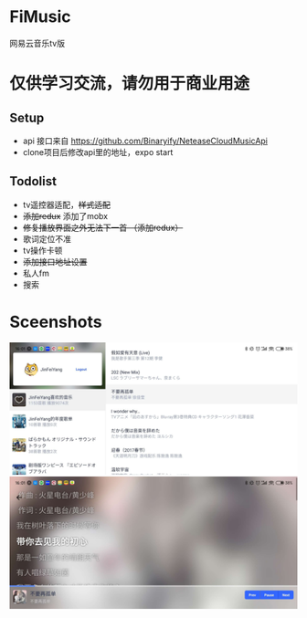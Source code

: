 # FiMusic
网易云音乐tv版

# 仅供学习交流，请勿用于商业用途

## Setup
* api 接口来自 https://github.com/Binaryify/NeteaseCloudMusicApi
* clone项目后修改api里的地址，expo start

## Todolist
* tv遥控器适配，~~样式适配~~
* ~~添加redux~~ 添加了mobx
* ~~修复播放界面之外无法下一首 （添加redux）~~
* 歌词定位不准
* tv操作卡顿
* ~~添加接口地址设置~~
* 私人fm
* 搜索

# Sceenshots
![sceenshots](./sceenshots/home.jpeg)
![sceenshots](./sceenshots/playing.jpeg)
